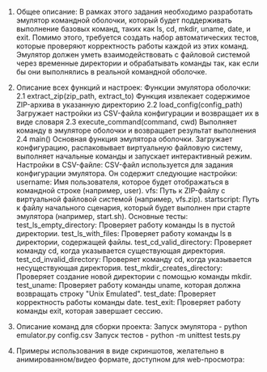 1. Общее описание:
   В рамках этого задания необходимо разработать эмулятор командной оболочки, который будет поддерживать выполнение базовых команд, таких как ls, cd, mkdir, uname, date, и exit. Помимо этого, требуется создать набор автоматических тестов, которые проверяют корректность работы каждой из этих команд. Эмулятор должен уметь взаимодействовать с файловой системой через временные директории и обрабатывать команды так, как если бы они выполнялись в реальной командной оболочке.

2. Описание всех функций и настроек:
   Функции эмулятора оболочки:
   2.1 extract_zip(zip_path, extract_to)
       Функция извлекает содержимое ZIP-архива в указанную директорию
   2.2 load_config(config_path)
       Загружает настройки из CSV-файла конфигурации и возвращает их в виде словаря
   2.3 execute_command(command, cwd)
       Выполняет команду в эмуляторе оболочки и возвращает результат выполнения
   2.4 main()
       Основная функция эмулятора оболочки. Загружает конфигурацию, распаковывает виртуальную файловую систему, выполняет начальные команды и запускает интерактивный режим.
   Настройки в CSV-файле:
   CSV-файл используется для задания конфигурации эмулятора. Он содержит следующие настройки:
       username: Имя пользователя, которое будет отображаться в командной строке (например, user).
       vfs: Путь к ZIP-файлу с виртуальной файловой системой (например, vfs.zip).
       startscript: Путь к файлу начального сценария, который будет выполнен при старте эмулятора (например, start.sh).
   Основные тесты:
       test_ls_empty_directory: Проверяет работу команды ls в пустой директории.
       test_ls_with_files: Проверяет работу команды ls в директории, содержащей файлы.
       test_cd_valid_directory: Проверяет команду cd, когда указывается существующая директория.
       test_cd_invalid_directory: Проверяет команду cd, когда указывается несуществующая директория.
       test_mkdir_creates_directory: Проверяет создание новой директории с помощью команды mkdir.
       test_uname: Проверяет работу команды uname, которая должна возвращать строку "Unix Emulated".
       test_date: Проверяет корректность работы команды date.
       test_exit: Проверяет работу команды exit, которая завершает сессию.
3. Описание команд для сборки проекта:
   Запуск эмулятора - python emulator.py config.csv
   Запуск тестов - python -m unittest tests.py
4. Примеры использования в виде скриншотов, желательно в анимированном/видео формате, доступном для web-просмотра:
   
   
   
